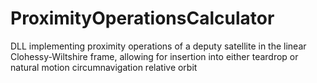 # ProximityOperationsCalculator
DLL implementing proximity operations of a deputy satellite in the linear Clohessy-Wiltshire frame, allowing for insertion into either teardrop or natural motion circumnavigation relative orbit
